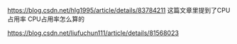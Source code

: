 https://blog.csdn.net/hlg1995/article/details/83784211
这篇文章里提到了CPU占用率 CPU占用率怎么算的

https://blog.csdn.net/liufuchun111/article/details/81568023